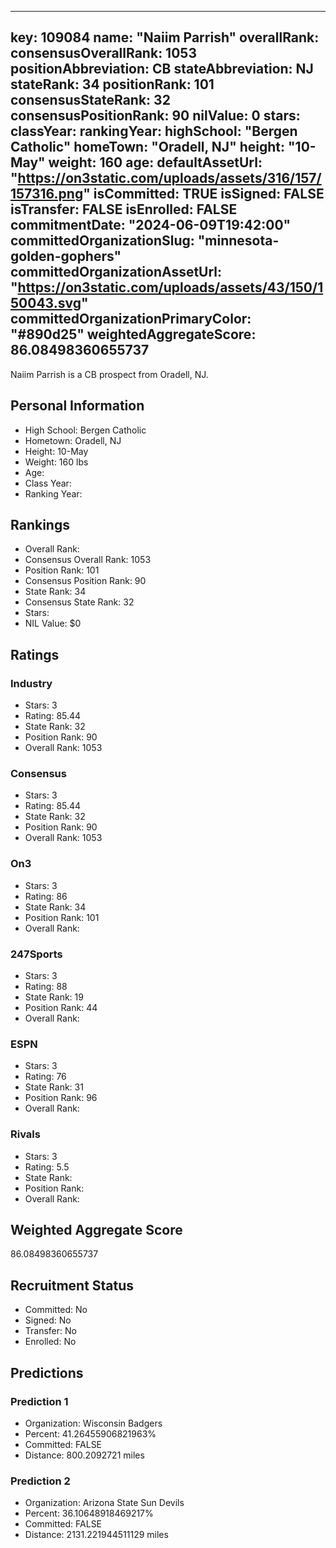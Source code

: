 ---
  key: 109084
  name: "Naiim Parrish"
  overallRank: 
  consensusOverallRank: 1053
  positionAbbreviation: CB
  stateAbbreviation: NJ
  stateRank: 34
  positionRank: 101
  consensusStateRank: 32
  consensusPositionRank: 90
  nilValue: 0
  stars: 
  classYear: 
  rankingYear: 
  highSchool: "Bergen Catholic"
  homeTown: "Oradell, NJ"
  height: "10-May"
  weight: 160
  age: 
  defaultAssetUrl: "https://on3static.com/uploads/assets/316/157/157316.png"
  isCommitted: TRUE
  isSigned: FALSE
  isTransfer: FALSE
  isEnrolled: FALSE
  commitmentDate: "2024-06-09T19:42:00"
  committedOrganizationSlug: "minnesota-golden-gophers"
  committedOrganizationAssetUrl: "https://on3static.com/uploads/assets/43/150/150043.svg"
  committedOrganizationPrimaryColor: "#890d25"
  weightedAggregateScore: 86.08498360655737
  ---
  
  Naiim Parrish is a CB prospect from Oradell, NJ.
  
  ## Personal Information
  - High School: Bergen Catholic
  - Hometown: Oradell, NJ
  - Height: 10-May
  - Weight: 160 lbs
  - Age: 
  - Class Year: 
  - Ranking Year: 
  
  ## Rankings
  - Overall Rank: 
  - Consensus Overall Rank: 1053
  - Position Rank: 101
  - Consensus Position Rank: 90
  - State Rank: 34
  - Consensus State Rank: 32
  - Stars: 
  - NIL Value: $0
  
  ## Ratings
  
  ### Industry
  - Stars: 3
  - Rating: 85.44
  - State Rank: 32
  - Position Rank: 90
  - Overall Rank: 1053
  
  ### Consensus
  - Stars: 3
  - Rating: 85.44
  - State Rank: 32
  - Position Rank: 90
  - Overall Rank: 1053
  
  ### On3
  - Stars: 3
  - Rating: 86
  - State Rank: 34
  - Position Rank: 101
  - Overall Rank: 
  
  ### 247Sports
  - Stars: 3
  - Rating: 88
  - State Rank: 19
  - Position Rank: 44
  - Overall Rank: 
  
  ### ESPN
  - Stars: 3
  - Rating: 76
  - State Rank: 31
  - Position Rank: 96
  - Overall Rank: 
  
  ### Rivals
  - Stars: 3
  - Rating: 5.5
  - State Rank: 
  - Position Rank: 
  - Overall Rank: 
  
  ## Weighted Aggregate Score
  86.08498360655737
  
  ## Recruitment Status
  - Committed: No
  - Signed: No
  - Transfer: No
  - Enrolled: No
  
  
  
  ## Predictions
  
  ### Prediction 1
  - Organization: Wisconsin Badgers
  - Percent: 41.26455906821963%
  - Committed: FALSE
  - Distance: 800.2092721 miles
  
  ### Prediction 2
  - Organization: Arizona State Sun Devils
  - Percent: 36.10648918469217%
  - Committed: FALSE
  - Distance: 2131.221944511129 miles
  